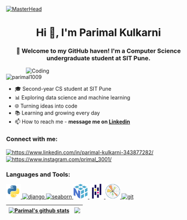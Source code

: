 [![MasterHead](https://user-images.githubusercontent.com/10498744/210012254-234538ff-d198-48aa-8964-37e6fd45d227.gif)](https://rishavchanda.io)

<h1 align="center">Hi 👋, I'm Parimal Kulkarni</h1>
<h3 align="center">👋 Welcome to my GitHub haven! I'm a Computer Science undergraduate student at SIT Pune.</h3>

<img align="right" alt="Coding" width="450" src="https://i.pinimg.com/originals/68/f3/ff/68f3ff8ddc1699f6234abee4e1d58dd9.gif">

<p align="left"> <img src="https://komarev.com/ghpvc/?username=parimal1009&label=Profile%20views&color=0e75b6&style=flat" alt="parimal1009" /> </p>

- 🎓 Second-year CS student at SIT Pune
- 📊 Exploring data science and machine learning
- 🌐 Turning ideas into code
- 📚 Learning and growing every day
- 📫 How to reach me - **message me on [Linkedin](https://www.linkedin.com/in/parimal-kulkarni-343877282/)**

<h3 align="left">Connect with me:</h3>
<p align="left">
<a href="https://www.linkedin.com/in/parimal-kulkarni-343877282/" target="blank"><img align="center" src="https://raw.githubusercontent.com/rahuldkjain/github-profile-readme-generator/master/src/images/icons/Social/linked-in-alt.svg" alt="https://www.linkedin.com/in/parimal-kulkarni-343877282/" height="30" width="40" /></a>
<a href="https://www.instagram.com/primal_3001/" target="blank"><img align="center" src="https://raw.githubusercontent.com/rahuldkjain/github-profile-readme-generator/master/src/images/icons/Social/instagram.svg" alt="https://www.instagram.com/primal_3001/" height="30" width="40" /></a>
</p>

<h3 align="left">Languages and Tools:</h3>
<p align="left">
   <a href="https://www.python.org/" target="_blank" rel="noreferrer">
      <img src="https://raw.githubusercontent.com/devicons/devicon/master/icons/python/python-original.svg" alt="python" width="40" height="40"/>
   </a>
   <a href="https://www.djangoproject.com/" target="_blank" rel="noreferrer">
      <img src="https://www.vectorlogo.zone/logos/djangoproject/djangoproject-ar21.svg" alt="django" width="40" height="40"/>
   </a>
   <a href="https://seaborn.pydata.org/" target="_blank" rel="noreferrer">
      <img src="https://seaborn.pydata.org/_images/logo-wide-lightbg.svg" alt="seaborn" width="40" height="40"/>
   </a>
   <a href="https://numpy.org/" target="_blank" rel="noreferrer">
      <img src="https://raw.githubusercontent.com/devicons/devicon/master/icons/numpy/numpy-original.svg" alt="numpy" width="40" height="40"/>
   </a>
   <a href="https://pandas.pydata.org/" target="_blank" rel="noreferrer">
      <img src="https://raw.githubusercontent.com/devicons/devicon/master/icons/pandas/pandas-original.svg" alt="pandas" width="40" height="40"/>
   </a>
   <a href="https://matplotlib.org/" target="_blank" rel="noreferrer">
      <img src="https://raw.githubusercontent.com/devicons/devicon/master/icons/matplotlib/matplotlib-original.svg" alt="matplotlib" width="40" height="40"/>
   </a>
   <a href="https://git-scm.com/" target="_blank" rel="noreferrer">
      <img src="https://www.vectorlogo.zone/logos/git-scm/git-scm-icon.svg" alt="git" width="40" height="40"/>
   </a>
</p>

| <a href="https://github.com/anuraghazra/github-readme-stats"><img align="center" src="https://github-readme-stats.vercel.app/api?username=parimal1009&show_icons=true&include_all_commits=true&theme=buefy&hide_border=true" alt="Parimal's github stats" /></a> | <a href="https://github.com/parimal1009/github-readme-stats"><img align="center" src="https://github-readme-stats.vercel.app/api/top-langs/?username=parimal1009&layout=compact&theme=buefy&hide_border=true" /></a> |
| ------------- | ------------- |
